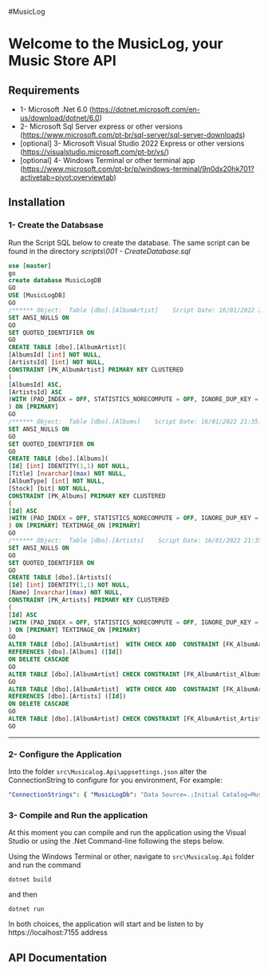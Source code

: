 #MusicLog 

# Welcome to the MusicLog, your Music Store API

## Requirements
* 1- Microsoft .Net 6.0 (https://dotnet.microsoft.com/en-us/download/dotnet/6.0)
* 2- Microsoft Sql Server express or other versions (https://www.microsoft.com/pt-br/sql-server/sql-server-downloads)    
* [optional] 3- Microsoft Visual Studio 2022 Express or other versions (https://visualstudio.microsoft.com/pt-br/vs/)
* [optional] 4- Windows Terminal or other terminal app (https://www.microsoft.com/pt-br/p/windows-terminal/9n0dx20hk701?activetab=pivot:overviewtab)

## Installation
### 1- Create the Databsase 
Run the Script SQL below to create the database. The same script can be found in the directory *scripts\001 - CreateDatabase.sql* 
```sql
use [master]
go
create database MusicLogDB
GO
USE [MusicLogDB]
GO
/****** Object:  Table [dbo].[AlbumArtist]    Script Date: 16/01/2022 21:35:30 ******/
SET ANSI_NULLS ON
GO
SET QUOTED_IDENTIFIER ON
GO
CREATE TABLE [dbo].[AlbumArtist](
[AlbumsId] [int] NOT NULL,
[ArtistsId] [int] NOT NULL,
CONSTRAINT [PK_AlbumArtist] PRIMARY KEY CLUSTERED 
(
[AlbumsId] ASC,
[ArtistsId] ASC
)WITH (PAD_INDEX = OFF, STATISTICS_NORECOMPUTE = OFF, IGNORE_DUP_KEY = OFF, ALLOW_ROW_LOCKS = ON, ALLOW_PAGE_LOCKS = ON, OPTIMIZE_FOR_SEQUENTIAL_KEY = OFF) ON [PRIMARY]
) ON [PRIMARY]
GO
/****** Object:  Table [dbo].[Albums]    Script Date: 16/01/2022 21:35:30 ******/
SET ANSI_NULLS ON
GO
SET QUOTED_IDENTIFIER ON
GO
CREATE TABLE [dbo].[Albums](
[Id] [int] IDENTITY(1,1) NOT NULL,
[Title] [nvarchar](max) NOT NULL,
[AlbumType] [int] NOT NULL,
[Stock] [bit] NOT NULL,
CONSTRAINT [PK_Albums] PRIMARY KEY CLUSTERED 
(
[Id] ASC
)WITH (PAD_INDEX = OFF, STATISTICS_NORECOMPUTE = OFF, IGNORE_DUP_KEY = OFF, ALLOW_ROW_LOCKS = ON, ALLOW_PAGE_LOCKS = ON, OPTIMIZE_FOR_SEQUENTIAL_KEY = OFF) ON [PRIMARY]
) ON [PRIMARY] TEXTIMAGE_ON [PRIMARY]
GO
/****** Object:  Table [dbo].[Artists]    Script Date: 16/01/2022 21:35:30 ******/
SET ANSI_NULLS ON
GO
SET QUOTED_IDENTIFIER ON
GO
CREATE TABLE [dbo].[Artists](
[Id] [int] IDENTITY(1,1) NOT NULL,
[Name] [nvarchar](max) NOT NULL,
CONSTRAINT [PK_Artists] PRIMARY KEY CLUSTERED 
(
[Id] ASC
)WITH (PAD_INDEX = OFF, STATISTICS_NORECOMPUTE = OFF, IGNORE_DUP_KEY = OFF, ALLOW_ROW_LOCKS = ON, ALLOW_PAGE_LOCKS = ON, OPTIMIZE_FOR_SEQUENTIAL_KEY = OFF) ON [PRIMARY]
) ON [PRIMARY] TEXTIMAGE_ON [PRIMARY]
GO
ALTER TABLE [dbo].[AlbumArtist]  WITH CHECK ADD  CONSTRAINT [FK_AlbumArtist_Albums_AlbumsId] FOREIGN KEY([AlbumsId])
REFERENCES [dbo].[Albums] ([Id])
ON DELETE CASCADE
GO
ALTER TABLE [dbo].[AlbumArtist] CHECK CONSTRAINT [FK_AlbumArtist_Albums_AlbumsId]
GO
ALTER TABLE [dbo].[AlbumArtist]  WITH CHECK ADD  CONSTRAINT [FK_AlbumArtist_Artists_ArtistsId] FOREIGN KEY([ArtistsId])
REFERENCES [dbo].[Artists] ([Id])
ON DELETE CASCADE
GO
ALTER TABLE [dbo].[AlbumArtist] CHECK CONSTRAINT [FK_AlbumArtist_Artists_ArtistsId]
GO
````
---
### 2- Configure the Application
Into the folder `src\Musicalog.Api\appsettings.json`  alter the ConnectionString to configure for you environment,
For example:
```yaml
"ConnectionStrings": { "MusicLogDb": "Data Source=.;Initial Catalog=MusicLogDB;Persist Security Info=True;User ID=SA;Password=1q2w3e4r!Q@W#E" }
```

### 3- Compile and Run the application
At this moment you can compile and run the application using the Visual Studio or using the .Net Command-line following the steps below.

Using the Windows Terminal or other, navigate to `src\Musicalog.Api` folder and run the command

```console
dotnet build
```
and then
```console
dotnet run
```

In both choices, the application will start and be listen to by https://localhost:7155 address


## API Documentation
